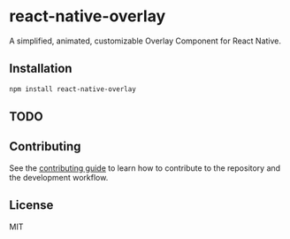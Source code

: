 # react-native-overlay

A simplified, animated, customizable Overlay Component for React Native.

## Installation

```sh
npm install react-native-overlay
```

## TODO

## Contributing

See the [contributing guide](CONTRIBUTING.md) to learn how to contribute to the repository and the development workflow.

## License

MIT
